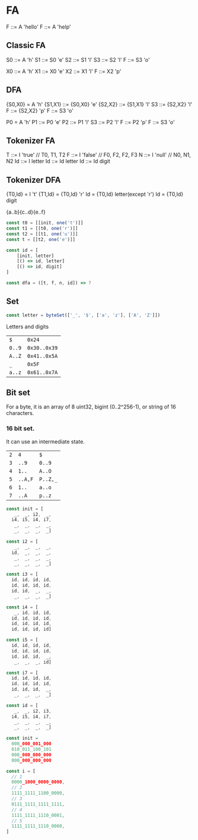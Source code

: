 # FA

F ::= A 'hello'
F ::= A 'help'

## Classic FA

S0 ::= A 'h'
S1 ::= S0 'e'
S2 ::= S1 'l'
S3 ::= S2 'l'
F ::= S3 'o'

X0 ::= A 'h'
X1 ::= X0 'e'
X2 ::= X1 'l'
F ::= X2 'p'

## DFA

{S0,X0} = A 'h'
{S1,X1} ::= {S0,X0} 'e'
{S2,X2} ::= {S1,X1} 'l'
S3 ::= {S2,X2} 'l'
F ::= {S2,X2} 'p'
F ::= S3 'o'

P0 = A 'h'
P1 ::= P0 'e'
P2 ::= P1 'l'
S3 ::= P2 'l'
F ::= P2 'p'
F ::= S3 'o'

## Tokenizer FA

T ::= I 'true'  // T0, T1, T2
F ::= I 'false' // F0, F2, F2, F3
N ::= I 'null'  // N0, N1, N2
Id ::= I letter
Id ::= Id letter
Id ::= Id digit

## Tokenizer DFA

{T0,Id} = I 't'
{T1,Id} = {T0,Id} 'r'
Id = {T0,Id} letter(except 'r')
Id = {T0,Id} digit

{a..b}{c..d}{e..f}

```js
const t0 = [[init, one('t')]]
const t1 = [[t0, one('r')]]
const t2 = [[t1, one('u')]]
const t = [[t2, one('e')]]

const id = [
    [init, letter]
    [() => id, letter]
    [() => id, digit]
]

const dfa = ([t, f, n, id]) => ?
```

## Set

```js
const letter = byteSet(['_', '$', ['a', 'z'], ['A', 'Z']])
```

Letters and digits

|      |            |
|------|------------|
|`$`   |`0x24`      |
|`0..9`|`0x30..0x39`|
|`A..Z`|`0x41..0x5A`|
|`_`   |`0x5F`      |
|`a..z`|`0x61..0x7A`|

## Bit set

For a byte, it is an array of 8 uint32, bigint (0..2^256-1), or string of 16 characters.

### 16 bit set.

It can use an intermediate state.

|   |       |        |
|---|-------|--------|
|`2`|`4`    |`$`     |
|`3`|`..9`  |`0..9`  |
|`4`|`1..`  |`A..O`  |
|`5`|`..A,F`|`P..Z,_`|
|`6`|`1..`  |`a..o`  |
|`7`|`..A`  |`p..z`  |

```js
const init = [
   _,  _, i2,  _,
  i4, i5, i4, i7,
   _,  _,  _,  _,
   _,  _,  _,  _]

const i2 = [
   _,  _,  _,  _,
  id,  _,  _,  _,
   _,  _,  _,  _,
   _,  _,  _,  _]

const i3 = [
  id, id, id, id,
  id, id, id, id,
  id, id,  _,  _,
   _,  _,  _,  _]

const i4 = [
   _, id, id, id,
  id, id, id, id,
  id, id, id, id,
  id, id, id, id]

const i5 = [
  id, id, id, id,
  id, id, id, id,
  id, id, id,  _,
   _,  _,  _, id]

const i7 = [
  id, id, id, id,
  id, id, id, id,
  id, id, id,  _,
   _,  _,  _,  _]

const id = [
   _,  _, i2, i3,
  i4, i5, i4, i7,
   _,  _,  _,  _,
   _,  _,  _,  _]
```

```js
const init =
  000_000_001_000
  010_011_100_101
  000_000_000_000
  000_000_000_000

const i = [
  // 1
  0000_1000_0000_0000,
  // 2
  1111_1111_1100_0000,
  // 3
  0111_1111_1111_1111,
  // 4
  1111_1111_1110_0001,
  // 5
  1111_1111_1110_0000,
]
```
